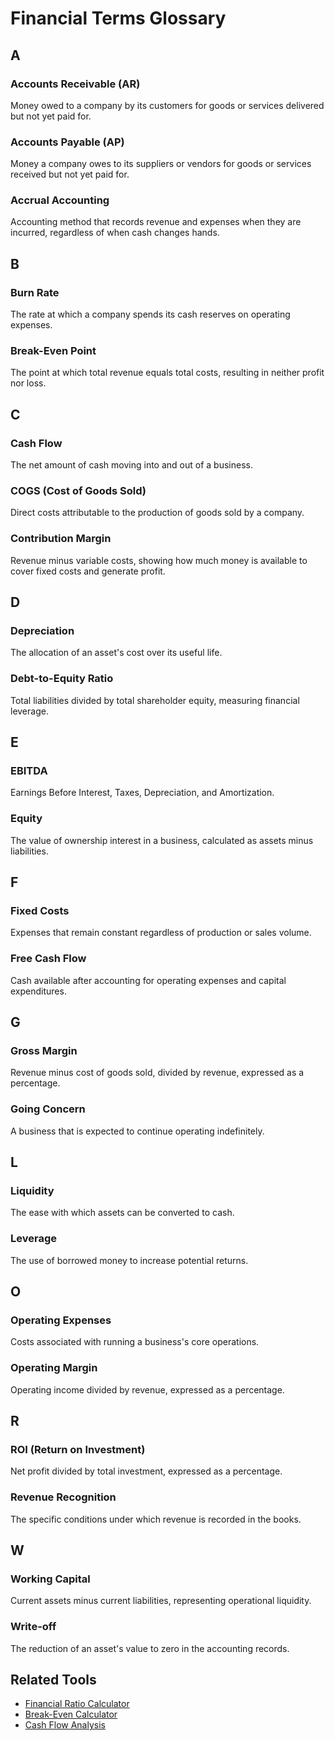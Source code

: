 # Financial Terms Glossary

## A

### Accounts Receivable (AR)
Money owed to a company by its customers for goods or services delivered but not yet paid for.

### Accounts Payable (AP)
Money a company owes to its suppliers or vendors for goods or services received but not yet paid for.

### Accrual Accounting
Accounting method that records revenue and expenses when they are incurred, regardless of when cash changes hands.

## B

### Burn Rate
The rate at which a company spends its cash reserves on operating expenses.

### Break-Even Point
The point at which total revenue equals total costs, resulting in neither profit nor loss.

## C

### Cash Flow
The net amount of cash moving into and out of a business.

### COGS (Cost of Goods Sold)
Direct costs attributable to the production of goods sold by a company.

### Contribution Margin
Revenue minus variable costs, showing how much money is available to cover fixed costs and generate profit.

## D

### Depreciation
The allocation of an asset's cost over its useful life.

### Debt-to-Equity Ratio
Total liabilities divided by total shareholder equity, measuring financial leverage.

## E

### EBITDA
Earnings Before Interest, Taxes, Depreciation, and Amortization.

### Equity
The value of ownership interest in a business, calculated as assets minus liabilities.

## F

### Fixed Costs
Expenses that remain constant regardless of production or sales volume.

### Free Cash Flow
Cash available after accounting for operating expenses and capital expenditures.

## G

### Gross Margin
Revenue minus cost of goods sold, divided by revenue, expressed as a percentage.

### Going Concern
A business that is expected to continue operating indefinitely.

## L

### Liquidity
The ease with which assets can be converted to cash.

### Leverage
The use of borrowed money to increase potential returns.

## O

### Operating Expenses
Costs associated with running a business's core operations.

### Operating Margin
Operating income divided by revenue, expressed as a percentage.

## R

### ROI (Return on Investment)
Net profit divided by total investment, expressed as a percentage.

### Revenue Recognition
The specific conditions under which revenue is recorded in the books.

## W

### Working Capital
Current assets minus current liabilities, representing operational liquidity.

### Write-off
The reduction of an asset's value to zero in the accounting records.

## Related Tools
- [Financial Ratio Calculator](/calculators/financial-ratios)
- [Break-Even Calculator](/calculators/break-even)
- [Cash Flow Analysis](/calculators/cash-flow)